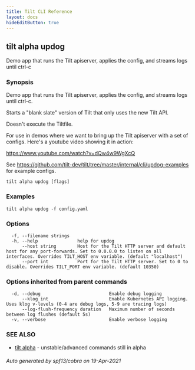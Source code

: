 ```yaml
---
title: Tilt CLI Reference
layout: docs
hideEditButton: true
---
```

## tilt alpha updog

Demo app that runs the Tilt apiserver, applies the config, and streams logs until ctrl-c

### Synopsis

Demo app that runs the Tilt apiserver, applies the config, and streams logs until ctrl-c.

Starts a "blank slate" version of Tilt that only uses the new Tilt API.

Doesn't execute the Tiltfile.

For use in demos where we want to bring up the Tilt apiserver with
a set of configs. Here's a youtube video showing it in action:

https://www.youtube.com/watch?v=dQw4w9WgXcQ

See https://github.com/tilt-dev/tilt/tree/master/internal/cli/updog-examples
for example configs.


```
tilt alpha updog [flags]
```

### Examples

```
tilt alpha updog -f config.yaml
```

### Options

```
  -f, --filename strings   
  -h, --help               help for updog
      --host string        Host for the Tilt HTTP server and default host for any port-forwards. Set to 0.0.0.0 to listen on all interfaces. Overrides TILT_HOST env variable. (default "localhost")
      --port int           Port for the Tilt HTTP server. Set to 0 to disable. Overrides TILT_PORT env variable. (default 10350)
```

### Options inherited from parent commands

```
  -d, --debug                          Enable debug logging
      --klog int                       Enable Kubernetes API logging. Uses klog v-levels (0-4 are debug logs, 5-9 are tracing logs)
      --log-flush-frequency duration   Maximum number of seconds between log flushes (default 5s)
  -v, --verbose                        Enable verbose logging
```

### SEE ALSO

* [tilt alpha](tilt_alpha.html)	 - unstable/advanced commands still in alpha

###### Auto generated by spf13/cobra on 19-Apr-2021
